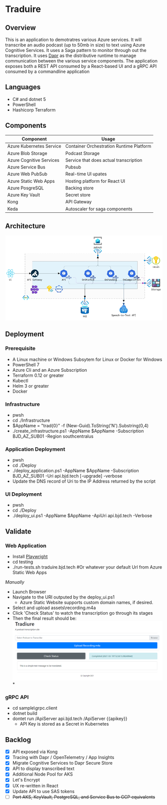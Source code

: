 # Traduire 

## Overview 
This is an application to demotratres various Azure services. It will transcribe an audio podcast (up to 50mb in size) to text using Azure Cognitive Services. It uses a Saga pattern to monitor through out the  transcription.   It uses [Dapr](https://dapr.io) as the distributive runtime to manage communication between the various service components. The application exposes both a REST API consumed by a React-based UI and a gRPC API consumed by a commandline application

## Languages
* C# and dotnet 5 
* PowerShell
* Hashicorp Terraform 

## Components
Component | Usage
------ | ------
Azure Kubernetes Service | Container Orchestration Runtime Platform  
Azure Blob Storage | Podcast Storage 
Azure Cognitive Services | Service that does actual transcription 
Azure Service Bus | Pubsub
Azure Web PubSub | Real-time UI upates
Azure Static Web Apps | Hosting platform for React UI
Azure PosgreSQL | Backing store
Azure Key Vault | Secret store 
Kong | API Gateway 
Keda | Autoscaler for saga components 

## Architecture
![Dapr](./assets/dapr.png)

## Deployment

### Prerequisite
* A Linux machine or Windows Subsytem for Linux or Docker for Windows 
* PowerShell 7
* Azure Cli and an Azure Subscription
* Terraform 0.12 or greater
* Kubectl
* Helm 3 or greater
* Docker 

### Infrastructure 
* pwsh
* cd ./Infrastructure
* $AppName = "trad{0}" -f (New-Guid).ToString('N').Substring(0,4)
* ./create_infrastructure.ps1 -AppName $AppName -Subscription BJD_AZ_SUB01 -Region southcentralus

### Application Deployment 
* pwsh
* cd ./Deploy
* ./deploy_application.ps1 -AppName $AppName -Subscription BJD_AZ_SUB01 -Uri api.bjd.tech [-upgrade] -verbose
* Update the DNS record of Uri to the IP Address returned by the script

### UI Deployment 
* pwsh
* cd ./Deploy
* ./deploy_ui.ps1 -AppName $AppName -ApiUri api.bjd.tech -Verbose

## Validate 

### Web Application
* Install [Playwright](https://playwright.dev)
* cd testing
* ./run-tests.sh traduire.bjd.tech #Or whatever your default Url from Azure Static Web Apps 

_Manually_
* Launch Browser
* Navigate to the URI outputed by the deploy_ui.ps1
    * Azure Static Website supports custom domain names, if desired. 
* Select and upload assets\recording.m4a
* Click 'Check Status' to watch the transcription go through its stages 
* Then the final result should be: \
    ![UI](./assets/ui.png)*

### gRPC API 
* cd sample\grpc.client
* dotnet build 
* dontet run /ApiServer api.bjd.tech /ApiServer {{apikey}}
    * API Key is stored as a Secret in Kubernetes

## Backlog 
- [X] API exposed via Kong
- [X] Tracing with Dapr / OpenTelemetry / App Insights
- [X] Migrate Cognitive Services to Dapr Secure Store
- [X] API to display transcribed text
- [X] Additional Node Pool for AKS
- [X] Let's Encrypt 
- [X] UX re-written in React 
- [X] Update API to use SAS tokens
- [ ] ~~Port AKS, KeyVault, PostgreSQL, and Service Bus to GCP equivalents~~
